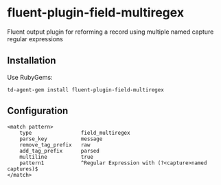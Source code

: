 fluent-plugin-field-multiregex
===========================

Fluent output plugin for reforming a record using multiple named capture regular expressions

## Installation

Use RubyGems:

    td-agent-gem install fluent-plugin-field-multiregex

## Configuration

    <match pattern>
        type                field_multiregex
        parse_key           message
        remove_tag_prefix   raw
        add_tag_prefix      parsed
        multiline           true
        pattern1            ^Regular Expression with (?<capture>named captures)$
    </match>


